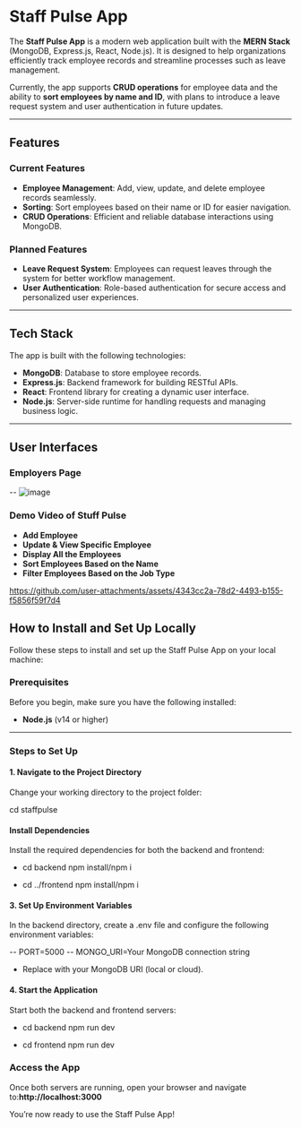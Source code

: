 # **Staff Pulse App**

The **Staff Pulse App** is a modern web application built with the **MERN Stack** (MongoDB, Express.js, React, Node.js). It is designed to help organizations efficiently track employee records and streamline processes such as leave management.

Currently, the app supports **CRUD operations** for employee data and the ability to **sort employees by name and ID**, with plans to introduce a leave request system and user authentication in future updates.

---

## **Features**

### **Current Features**
- **Employee Management**: Add, view, update, and delete employee records seamlessly.
- **Sorting**: Sort employees based on their name or ID for easier navigation.
- **CRUD Operations**: Efficient and reliable database interactions using MongoDB.

### **Planned Features**
- **Leave Request System**: Employees can request leaves through the system for better workflow management.
- **User Authentication**: Role-based authentication for secure access and personalized user experiences.

---

## **Tech Stack**

The app is built with the following technologies:
- **MongoDB**: Database to store employee records.
- **Express.js**: Backend framework for building RESTful APIs.
- **React**: Frontend library for creating a dynamic user interface.
- **Node.js**: Server-side runtime for handling requests and managing business logic.

---

## **User Interfaces**

### **Employers Page**
--
![image](https://github.com/user-attachments/assets/8ecfd00f-8b93-48ca-891c-4229a9888022)

### **Demo Video of Stuff Pulse**
- **Add Employee**
- **Update & View Specific Employee**
- **Display All the Employees**
- **Sort Employees Based on the Name**
- **Filter Employees Based on the Job Type**
  
https://github.com/user-attachments/assets/4343cc2a-78d2-4493-b155-f5856f59f7d4

## **How to Install and Set Up Locally**

Follow these steps to install and set up the Staff Pulse App on your local machine:

### **Prerequisites**
Before you begin, make sure you have the following installed:
- **Node.js** (v14 or higher)

---

### **Steps to Set Up**

#### **1. Navigate to the Project Directory**  
Change your working directory to the project folder:  

cd staffpulse


#### **Install Dependencies**

Install the required dependencies for both the backend and frontend:

*   cd backend npm install/npm i
    
*   cd ../frontend npm install/npm i
    

#### **3\. Set Up Environment Variables**

In the backend directory, create a .env file and configure the following environment variables:

-- PORT=5000
-- MONGO_URI=Your MongoDB connection string

*   Replace with your MongoDB URI (local or cloud).
    

#### **4\. Start the Application**

Start both the backend and frontend servers:

*   cd backend npm run dev
    
*   cd frontend npm run dev
    

### **Access the App**

Once both servers are running, open your browser and navigate to:**http://localhost:3000**

You’re now ready to use the Staff Pulse App!



